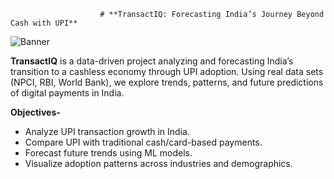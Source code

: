                         # **TransactIQ: Forecasting India’s Journey Beyond Cash with UPI**
![Banner](https://www.idfcfirstbank.com/content/dam/idfcfirstbank/images/blog/mobile-banking/cashless-transaction-717X404.jpg)



**TransactIQ** is a data-driven project analyzing and forecasting India’s transition to a cashless economy through UPI adoption. Using real data sets (NPCI, RBI, World Bank), we explore trends, patterns, and future predictions of digital payments in India. 

**Objectives-**  
- Analyze UPI transaction growth in India.  
- Compare UPI with traditional cash/card-based payments.  
- Forecast future trends using ML models.  
- Visualize adoption patterns across industries and demographics.
